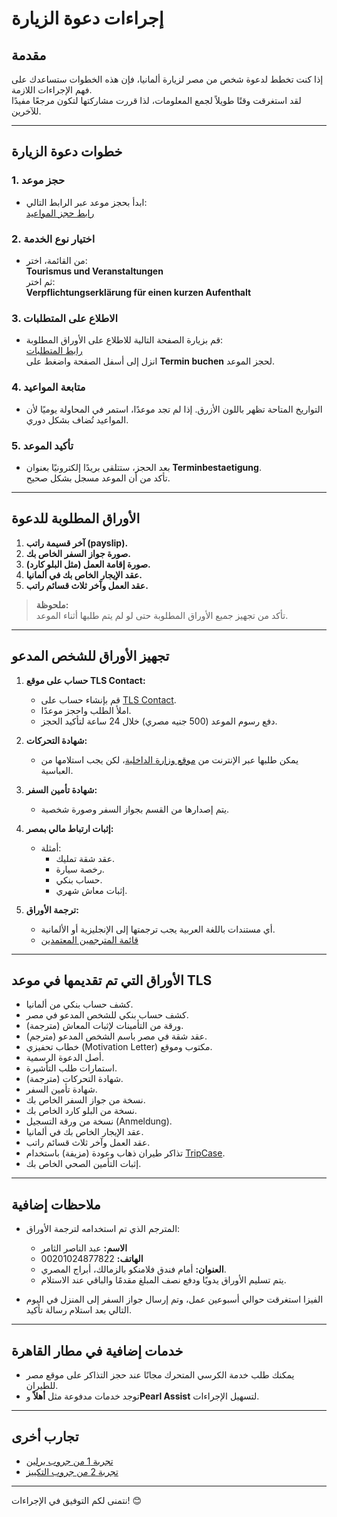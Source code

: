 # إجراءات دعوة الزيارة

## مقدمة

إذا كنت تخطط لدعوة شخص من مصر لزيارة ألمانيا، فإن هذه الخطوات ستساعدك على فهم الإجراءات اللازمة.  
لقد استغرقت وقتًا طويلاً لجمع المعلومات، لذا قررت مشاركتها لتكون مرجعًا مفيدًا للآخرين.

---

## خطوات دعوة الزيارة

### 1. حجز موعد
- ابدأ بحجز موعد عبر الرابط التالي:  
  [رابط حجز المواعيد](https://service.berlin.de/dienstleistungen/)

### 2. اختيار نوع الخدمة
- من القائمة، اختر:  
  **Tourismus und Veranstaltungen**  
  ثم اختر:  
  **Verpflichtungserklärung für einen kurzen Aufenthalt**

### 3. الاطلاع على المتطلبات
- قم بزيارة الصفحة التالية للاطلاع على الأوراق المطلوبة:  
  [رابط المتطلبات](https://service.berlin.de/dienstleistung/120691/)  
  انزل إلى أسفل الصفحة واضغط على **Termin buchen** لحجز الموعد.

### 4. متابعة المواعيد
- التواريخ المتاحة تظهر باللون الأزرق. إذا لم تجد موعدًا، استمر في المحاولة يوميًا لأن المواعيد تُضاف بشكل دوري.

### 5. تأكيد الموعد
- بعد الحجز، ستتلقى بريدًا إلكترونيًا بعنوان **Terminbestaetigung**.  
  تأكد من أن الموعد مسجل بشكل صحيح.

---

## الأوراق المطلوبة للدعوة

1. **آخر قسيمة راتب (payslip).**  
2. **صورة جواز السفر الخاص بك.**  
3. **صورة إقامة العمل (مثل البلو كارد).**  
4. **عقد الإيجار الخاص بك في ألمانيا.**  
5. **عقد العمل وآخر ثلاث قسائم راتب.**

> **ملحوظة:**  
> تأكد من تجهيز جميع الأوراق المطلوبة حتى لو لم يتم طلبها أثناء الموعد.

---

## تجهيز الأوراق للشخص المدعو

1. **حساب على موقع TLS Contact:**  
   - قم بإنشاء حساب على [TLS Contact](https://de.tlscontact.com/).  
   - املأ الطلب واحجز موعدًا.  
   - دفع رسوم الموعد (500 جنيه مصري) خلال 24 ساعة لتأكيد الحجز.

2. **شهادة التحركات:**  
   - يمكن طلبها عبر الإنترنت من [موقع وزارة الداخلية](https://emoves.moi.gov.eg/)، لكن يجب استلامها من العباسية.

3. **شهادة تأمين السفر:**  
   - يتم إصدارها من القسم بجواز السفر وصورة شخصية.

4. **إثبات ارتباط مالي بمصر:**  
   - أمثلة:  
     - عقد شقة تمليك.  
     - رخصة سيارة.  
     - حساب بنكي.  
     - إثبات معاش شهري.

5. **ترجمة الأوراق:**  
   - أي مستندات باللغة العربية يجب ترجمتها إلى الإنجليزية أو الألمانية.  
   - [قائمة المترجمين المعتمدين](https://kairo.diplo.de/blob/1505052/f1abbd4868bdc97804dd2b39d9f2c163/anerkannte-uebersetzer--arab--data.pdf)

---

## الأوراق التي تم تقديمها في موعد TLS

- كشف حساب بنكي من ألمانيا.  
- كشف حساب بنكي للشخص المدعو في مصر.  
- ورقة من التأمينات لإثبات المعاش (مترجمة).  
- عقد شقة في مصر باسم الشخص المدعو (مترجم).  
- خطاب تحفيزي (Motivation Letter) مكتوب وموقع.  
- أصل الدعوة الرسمية.  
- استمارات طلب التأشيرة.  
- شهادة التحركات (مترجمة).  
- شهادة تأمين السفر.  
- نسخة من جواز السفر الخاص بك.  
- نسخة من البلو كارد الخاص بك.  
- نسخة من ورقة التسجيل (Anmeldung).  
- عقد الإيجار الخاص بك في ألمانيا.  
- عقد العمل وآخر ثلاث قسائم راتب.  
- تذاكر طيران ذهاب وعودة (مزيفة) باستخدام [TripCase](https://www.tripcase.com/).  
- إثبات التأمين الصحي الخاص بك.

---

## ملاحظات إضافية

- المترجم الذي تم استخدامه لترجمة الأوراق:  
  - **الاسم:** عبد الناصر الثامر  
  - **الهاتف:** 00201024877822  
  - **العنوان:** أمام فندق فلامنكو بالزمالك، أبراج المصري.  
  - يتم تسليم الأوراق يدويًا ودفع نصف المبلغ مقدمًا والباقي عند الاستلام.

- الفيزا استغرقت حوالي أسبوعين عمل، وتم إرسال جواز السفر إلى المنزل في اليوم التالي بعد استلام رسالة تأكيد.

---

## خدمات إضافية في مطار القاهرة

- يمكنك طلب خدمة الكرسي المتحرك مجانًا عند حجز التذاكر على موقع مصر للطيران.  
- توجد خدمات مدفوعة مثل **أهلاً** و**Pearl Assist** لتسهيل الإجراءات.

---

## تجارب أخرى

- [تجربة 1 من جروب برلين](https://www.facebook.com/groups/496494910554716/posts/1674757182728477/)  
- [تجربة 2 من جروب التكييز](https://www.facebook.com/groups/egyptiantechiesingermany/permalink/4866848476675947/)

---

نتمنى لكم التوفيق في الإجراءات! 😊